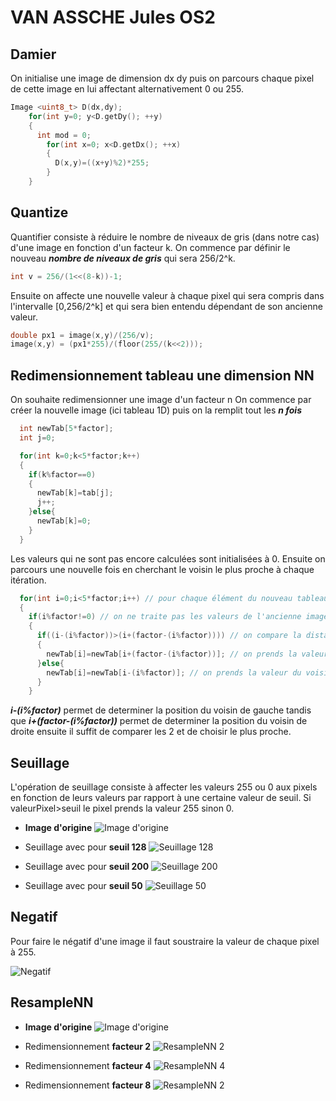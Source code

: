 # VAN ASSCHE Jules OS2

## Damier

On initialise une image de dimension dx dy puis on parcours chaque pixel de cette image
en lui affectant alternativement 0 ou 255.
```C++
Image <uint8_t> D(dx,dy);
    for(int y=0; y<D.getDy(); ++y)
    {
      int mod = 0;
        for(int x=0; x<D.getDx(); ++x)
        {
          D(x,y)=((x+y)%2)*255;
        }
    }
```

## Quantize

Quantifier consiste à réduire le nombre de niveaux de gris (dans notre cas) d'une image
en fonction d'un facteur k.
On commence par définir le nouveau ***nombre de niveaux de gris*** qui sera 256/2^k.
```C++
int v = 256/(1<<(8-k))-1;
```
Ensuite on affecte une nouvelle valeur à chaque pixel qui sera compris dans l'intervalle [0,256/2^k] 
et qui sera bien entendu dépendant de son ancienne valeur.

```C++
double px1 = image(x,y)/(256/v);
image(x,y) = (px1*255)/(floor(255/(k<<2)));
```


## Redimensionnement tableau une dimension NN

On souhaite redimensionner une image d'un facteur n
On commence par créer la nouvelle image (ici tableau 1D) puis on la remplit tout les ***n fois***

```C++
  int newTab[5*factor];
  int j=0;

  for(int k=0;k<5*factor;k++) 
  {
    if(k%factor==0)
    {
      newTab[k]=tab[j];
      j++;
    }else{
      newTab[k]=0;
    }
  }
```
Les valeurs qui ne sont pas encore calculées sont initialisées à 0.
Ensuite on parcours une nouvelle fois en cherchant le voisin le plus proche à chaque itération.
```C++
  for(int i=0;i<5*factor;i++) // pour chaque élément du nouveau tableau
  {
    if(i%factor!=0) // on ne traite pas les valeurs de l'ancienne image
    {
      if((i-(i%factor))>(i+(factor-(i%factor)))) // on compare la distance du voisin de droite et du voisin de gauche
      {
        newTab[i]=newTab[i+(factor-(i%factor))]; // on prends la valeur du voisin de droite
      }else{
        newTab[i]=newTab[i-(i%factor)]; // on prends la valeur du voisin de gauche
      }
    }
```

***i-(i%factor)*** permet de determiner la position du voisin de gauche
tandis que ***i+(factor-(i%factor))*** permet de determiner la position du voisin de droite
ensuite il suffit de comparer les 2 et de choisir le plus proche.

## Seuillage

L'opération de seuillage consiste à affecter les valeurs 255 ou 0 aux pixels 
en fonction de leurs valeurs par rapport à une certaine valeur de seuil.
Si valeurPixel>seuil le pixel prends la valeur 255 sinon 0.

* **Image d'origine**
![Image d'origine](./src/lena.pgm)

* Seuillage avec pour **seuil 128**
![Seuillage 128](https://git.unistra.fr/j.vanassche/P4y/tree/master/TP1/src/resultats/seuillage128.pgm)

* Seuillage avec pour **seuil 200**
![Seuillage 200](./src/resultats/seuillage200.pgm)

* Seuillage avec pour **seuil 50**
![Seuillage 50](./src/resultats/seuillage50.pgm)


## Negatif

Pour faire le négatif d'une image il faut soustraire la valeur de chaque pixel à 255.

![Negatif](./src/resultats/negatif.pgm)

## ResampleNN


* **Image d'origine**
![Image d'origine](./src/lena.pgm)
 
* Redimensionnement **facteur 2**
![ResampleNN 2](./src/resultats/resampleNN2.PGM)

* Redimensionnement **facteur 4**
![ResampleNN 4](./src/resultats/resampleNN4.PGM)

* Redimensionnement **facteur 8**
![ResampleNN 2](./src/resultats/resampleNN8.PGM)







